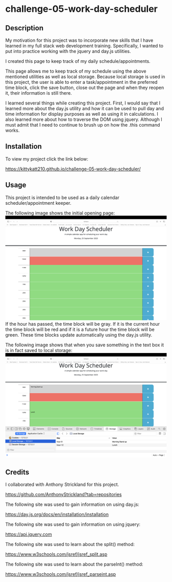 # challenge-05-work-day-scheduler

## Description

My motivation for this project was to incorporate new skills that I have learned in my full stack web development training. Specifically, I wanted to put into practice working with the jquery and day.js utilities.  

I created this page to keep track of my daily schedule/appointments.

This page allows me to keep track of my schedule using the above mentioned utilities as well as local storage. Because local storage is used in this project, the user is able to enter a task/appointment in the preferred time block, click the save button, close out the page and when they reopen it, their information is still there.

I learned several things while creating this project. First, I would say that I learned more about the day.js utility and how it can be used to pull day and time information for display purposes as well as using it in calculations. I also learned more about how to traverse the DOM using jquery. Although I must admit that I need to continue to brush up on how the .this command works.

## Installation

To view my project click the link below:

https://kittykatt210.github.io/challenge-05-work-day-scheduler/


## Usage

This project is intended to be used as a daily calendar scheduler/appointment keeper.

The following image shows the initial opening page:
![Initial Page](/assets/images/initial_page.png)
If the hour has passed, the time block will be gray. If it is the current hour the time block will be red and if it is a future hour the time block will be green. These time blocks update automatically using the day.js utility.

The following image shows that when you save something in the text box it is in fact saved to local storage:
![Local Storage](/assets/images/local_storage.png)

## Credits

I collaborated with Anthony Strickland for this project.

https://github.com/AnthonyStrickland?tab=repositories

The following site was used to gain information on using day.js:

https://day.js.org/docs/en/installation/installation

The following site was used to gain information on using jquery:

https://api.jquery.com

The following site was used to learn about the split() method:

https://www.w3schools.com/jsref/jsref_split.asp

The following site was used to learn about the parseInt() method:

https://www.w3schools.com/jsref/jsref_parseint.asp

